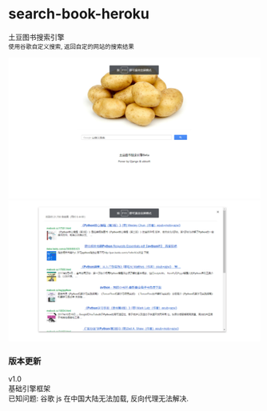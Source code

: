 # search-book-heroku
土豆图书搜索引擎<br>
<small>使用谷歌自定义搜索, 返回自定的网站的搜索结果</small>


![搜索引擎](https://raw.githubusercontent.com/justsweetpotato/makedown-img-store/master/search/search-1.png)
![搜索结果](https://raw.githubusercontent.com/justsweetpotato/makedown-img-store/master/search/search-2.png)



### 版本更新
v1.0<br>
基础引擎框架<br>
已知问题: 谷歌 js 在中国大陆无法加载, 反向代理无法解决.


